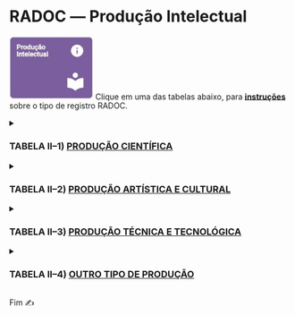 # RADOC &#x2015; Produção Intelectual

<img src="../media/painel-producao-intelectual.jpg" width="150"> Clique em uma das tabelas abaixo, para <ins>**instruções**</ins> sobre o tipo de registro RADOC.

<details><summary><b><H3>TABELA II–1) <ins>PRODUÇÃO CIENTÍFICA</ins></H3></b></summary>

|Item|Descrição|Pontos|**_Link_ para Instruções**|
|-|-|-|-|
|1|Artigo completo ou texto literário publicado em periódico|-|-|
|1.1|.... Com classificação no Qualis/CAPES **A**|25|[Registro oriundo do _Lattes_](./fonte-lattes.md)|
|1.2|.... Com classificação no Qualis/CAPES **B**|20|[Registro oriundo do _Lattes_](./fonte-lattes.md)|
|1.3|.... Com classificação no Qualis/CAPES **C**|15|[Registro oriundo do _Lattes_](./fonte-lattes.md)|
|1.4|.... Não sujeito à classificação no Qualis/CAPES|10 (máx. 10)|[Registro oriundo do _Lattes_](./fonte-lattes.md)|
|2|Resumo de artigo em periódicos especializados<br>nacional ou internacional com corpo editorial|5|[O docente insere o registro](./fonte-insercao.md)|
|3|Artigos ou textos literários em repositórios de<br>publicação eletrônica ligados a editoras ou universidades|5 (máx. 10)|[O docente insere o registro](./fonte-insercao.md)|
|4|Resumo expandido publicado em anais de congresso|(máx. 10)|-|
|4.1|....	Internacional|8|[Registro oriundo do _Lattes_](./fonte-lattes.md)|
|4.2|.... Nacional|6|[Registro oriundo do _Lattes_](./fonte-lattes.md)|
|4.3|....	Regional ou Local|4|[Registro oriundo do _Lattes_](./fonte-lattes.md)|
|5|Resumo simples publicado em anais de congresso|(máx. 10)|-|
|5.1|.... Internacional|4|[Registro oriundo do _Lattes_](./fonte-lattes.md)|
|5.2|.... Nacional|3|[Registro oriundo do _Lattes_](./fonte-lattes.md)|
|5.3|.... Regional ou Local|2|[Registro oriundo do _Lattes_](./fonte-lattes.md)|
|6|Trabalho completo publicado em anais de congresso científico|10|[Registro oriundo do _Lattes_](./fonte-lattes.md)|
|7|Livro publicado com selo de editora que possua corpo editorial|40|[Registro oriundo do _Lattes_](./fonte-lattes.md)|
|8|Livro publicado com selo de editora que não possua corpo editorial|10|[Registro oriundo do _Lattes_](./fonte-lattes.md)|
|9|Capítulo de livro publicado com selo de editora<br>que possua corpo editorial|10 (máx. 40)|[Registro oriundo do _Lattes_](./fonte-lattes.md)|
|10|Edição ou organização de livro (coletânea) publicado<br>com selo de editora que possua corpo editorial|12|[Registro oriundo do _Lattes_](./fonte-lattes.md)|
|11|Capítulo traduzido de livro publicado<br>com selo de editora que possua corpo editorial|5 (máx. 20)|[Registro oriundo do _Lattes_](./fonte-lattes.md)|
|12|Tradução de livro publicado com selo de editora que possua corpo editorial|20|[Registro oriundo do _Lattes_](./fonte-lattes.md)|
|13|Tradução de artigos publicados em periódicos<br>com classificação no Qualis|10|[O docente insere o registro](./fonte-insercao.md)|
|14|Resenhas, prefácios ou verbetes|5|[O docente insere o registro](./fonte-insercao.md)|
|15|Tradução de resenhas, prefácios ou verbetes|2|[O docente insere o registro](./fonte-insercao.md)|
|16|Livro didático desenvolvido para projetos<br>institucionais/governamentais|10|[Registro oriundo do _Lattes_](./fonte-lattes.md)|
|17|Editor de Anais de Eventos|(máx. 1 evento)|-|
|17.1|.... Internacional|15|[O docente insere o registro](./fonte-insercao.md)|
|17.2|.... Nacional|10|[O docente insere o registro](./fonte-insercao.md)|
|17.3|.... Regional ou Local|5|[O docente insere o registro](./fonte-insercao.md)|
|18|Dissertação de Mestrado defendida e aprovada<br>(sendo o docente o autor da dissertação)|20|[Registro oriundo do _Lattes_](./fonte-lattes.md)|
|19|Tese de Doutorado defendida e aprovada<br>(sendo o docente o autor da tese)|40|[Registro oriundo do _Lattes_](./fonte-lattes.md)|
|20|Bolsista de Produtividade do CNPq|20<br>(para 12 meses)|[O docente insere o registro](./fonte-insercao.md)|
</details>

<details><summary><b><H3>TABELA II–2) <ins>PRODUÇÃO ARTÍSTICA E CULTURAL</ins></H3></b></summary>

|Item|Descrição|Pontos|**_Link_ para Instruções**|
|-|-|-|-|
|1|Criação, produção e direção de filmes, vídeos, discos,<br>audiovisuais, coreografias, peças teatrais, óperas ou musicais,<br>ou musicais apresentados em eventos|-|-|
|1.1|.... Locais ou regionais|10|[Registro oriundo do _Lattes_](./fonte-lattes.md)|
|1.2|.... Nacionais|15|[Registro oriundo do _Lattes_](./fonte-lattes.md)|
|1.3|.... Internacionais|20|[Registro oriundo do _Lattes_](./fonte-lattes.md)|
|2|Criação e produção do projeto gráfico de livros: concepção gráfica<br>(mancha gráfica, diagramação, escolha de fonte)|10|[Registro oriundo do _Lattes_](./fonte-lattes.md)|
|3|Criação de trilha sonora para cinema, televisão ou teatro|15|[Registro oriundo do _Lattes_](./fonte-lattes.md)|
|4|Criação e produção de projeto de iluminação cênica,<br>figurinos, formas animadas e similares|15|[Registro oriundo do _Lattes_](./fonte-lattes.md)|
|5|Design de impressos por peça|1<br>(máx. 20)|[Registro oriundo do _Lattes_](./fonte-lattes.md)|
|6|Exposições e apresentações artísticas locais ou regionais|-|-|
|6.1|.... Participação individual, camerista, solista ou ator principal|16|[Registro oriundo do _Lattes_](./fonte-lattes.md)|
|6.2|.... Participação coletiva ou coadjuvante|5|[Registro oriundo do _Lattes_](./fonte-lattes.md)|
|7|Exposições e apresentações artísticas nacionais|-|-|
|7.1|.... Participação individual, camerista, solista ou ator principal|20|[Registro oriundo do _Lattes_](./fonte-lattes.md)|
|7.2|.... Participação coletiva ou coadjuvante|10|[Registro oriundo do _Lattes_](./fonte-lattes.md)|
|8|Exposições e apresentações artísticas internacionais|-|-|
|8.1|.... Participação individual, camerista, solista ou ator principal|20|[Registro oriundo do _Lattes_](./fonte-lattes.md)|
|8.2|.... Participação coletiva ou coadjuvante|15|[Registro oriundo do _Lattes_](./fonte-lattes.md)|
|9|Composições musicais|-|-|
|9.1|.... Editadas|20|[Registro oriundo do _Lattes_](./fonte-lattes.md)|
|9.2|.... Publicadas em revistas científicas|20|[Registro oriundo do _Lattes_](./fonte-lattes.md)|
|9.3|.... Gravadas|20|[Registro oriundo do _Lattes_](./fonte-lattes.md)|
|9.4|.... Executadas em apresentações públicas|15|[Registro oriundo do _Lattes_](./fonte-lattes.md)|
|10|Produção artística, arquitetônica ou de design premiada em evento|-|-|
|10.1|.... Local ou regional|5|[Registro oriundo do _Lattes_](./fonte-lattes.md)|
|10.2|.... Nacional|10|[Registro oriundo do _Lattes_](./fonte-lattes.md)|
|10.3|.... Internacional|15|[Registro oriundo do _Lattes_](./fonte-lattes.md)|
|11|Arranjos musicais (canto, coral e orquestral)|5|[Registro oriundo do _Lattes_](./fonte-lattes.md)|
|12|presentação artística ou cultural em rádio ou TV|5|[Registro oriundo do _Lattes_](./fonte-lattes.md)|
|13|Sonoplastia (cinema, música, rádio, televisão, teatro)|3|[Registro oriundo do _Lattes_](./fonte-lattes.md)|
|14|Fotos publicitárias, jornalísticas, portfólio ou dossiê jornalístico,<br>ensaio jornalístico ou artístico, charge ou ilustração|3 (máx. 15)|[Registro oriundo do _Lattes_](./fonte-lattes.md)|
</details>

<details><summary><b><H3>TABELA II–3) <ins>PRODUÇÃO TÉCNICA E TECNOLÓGICA</ins></H3></b></summary>

|Item|Descrição|Pontos|**_Link_ para Instruções**|
|-|-|-|-|
|1|Desenvolvimento de programa de computador (software) com registro<br>no INPI ou com disponibilização em ambientes de software livre|20|[Registro oriundo do _Lattes_](./fonte-lattes.md)|
|2|Desenvolvimento de software com divulgação em periódicos indexados<br>e com corpo editorial ou em anais de congresso científico|10|[Registro oriundo do _Lattes_](./fonte-lattes.md)|
|3|Desenvolvimento de software para uso institucional|5<br>(máx. 10)|[Registro oriundo do _Lattes_](./fonte-lattes.md)|
|4|Desenvolvimento e registro no INPI de topografia de circuito integrado|20|[Registro oriundo do _Lattes_](./fonte-lattes.md)|
|5|Desenvolvimento de produto, processo ou técnica<br>com registro de patente no INPI ou modelo de utilidade|20|[Registro oriundo do _Lattes_](./fonte-lattes.md)|
|6|Desenvolvimento e registro no INPI de desenho industrial|20|[Registro oriundo do _Lattes_](./fonte-lattes.md)|
|7|Desenvolvimento e registro no INPI de processo de indicação geográfica|20|[Registro oriundo do _Lattes_](./fonte-lattes.md)|
|8|Desenvolvimento e registro no INPI de marcas|5|[Registro oriundo do _Lattes_](./fonte-lattes.md)|
|9|Membro de corpo editorial de periódicos com classificação Qualis<br>ou de editora universitária / científica|10<br>(para 12 meses)|[O docente insere o registro](./fonte-insercao.md)|
|10|Parecer ad hoc de avaliação para publicação de<br>livros de editoras com corpo editorial|8<br>(máx. 30)|[O docente insere o registro](./fonte-insercao.md)|
|11|Parecer ad hoc de avaliação de artigos para publicação<br>em periódicos especializados com corpo editorial|6<br>(máx. 30)|[O docente insere o registro](./fonte-insercao.md)|
|12|Parecer ad hoc referente a trabalhos a serem apresentados em eventos|(máx. 20)|-|
|12.1|.... Trabalho completo|5|[O docente insere o registro](./fonte-insercao.md)|
|12.2|.... Resumo expandido|3|[O docente insere o registro](./fonte-insercao.md)|
|12.3|.... Resumo|1|[O docente insere o registro](./fonte-insercao.md)|
|13|Revisão ad hoc de periódico científico com classificação Qualis<br>ou de livro publicado com selo de editora que possua corpo editorial|10<br>(máx. 20)|[O docente insere o registro](./fonte-insercao.md)|
|14|Coordenação de mesas redondas, simpósios ou sessões de comunicações|2<br>(máx. 10)|[O docente insere o registro](./fonte-insercao.md)|
|15|Projeto, parecer ou relatório técnico realizado em consultoria<br> ou assessoria oficializada por convite, convênio, contrato ou designação|-|-|
|15.1|.... Parecer com anotação de responsabilidade técnica (ART)<br>ou registro de responsabilidade técnica (RRT)|10|[O docente insere o registro](./fonte-insercao.md)|
|15.2|.... Parecer sem anotação de responsabilidade técnica (ART)<br>ou registro de responsabilidade técnica (RRT)|5|[O docente insere o registro](./fonte-insercao.md)|
|15.3|.... Projeto ou relatório técnico com anotação de responsabilidade técnica (ART)<br>ou registro de responsabilidade técnica (RRT)|20|[O docente insere o registro](./fonte-insercao.md)|
|15.4|.... Projeto ou relatório técnico sem anotação de responsabilidade técnica (ART)<br>ou registro de responsabilidade técnica (RRT)|10|[O docente insere o registro](./fonte-insercao.md)|
|16|Anais, manuais, catálogos, boletins, com ficha bibliográfica<br>(organizador / redator)|5|[O docente insere o registro](./fonte-insercao.md)|
|17|Produção e publicação de mapas, cartas ou similares|10|[Registro oriundo do _Lattes_](./fonte-lattes.md)|
|18|Desenvolvimento de maquete|5|[Registro oriundo do _Lattes_](./fonte-lattes.md)|
|19|Manutenção de obra artística|-|-|
|19.1|.... Restauração de obra artística|20|[O docente insere o registro](./fonte-insercao.md)|
|19.2|.... Conservação de obra artística|10<br>(para 12 meses)|[O docente insere o registro](./fonte-insercao.md)|
|20|Curadoria de exposições|5|[O docente insere o registro](./fonte-insercao.md)|
|21|Produção de cinema, vídeo, rádio, TV ou mídias digitais vinculados<br>aos projetos de ensino, pesquisa e extensão e veiculados na mídia|-|-|
|21.1|.... Editor, roteirista, diretor e produtor|20<br>(para 12 meses)|[O docente insere o registro](./fonte-insercao.md)|
|21.2|.... Participante|3<br>(máx. 9)|[O docente insere o registro](./fonte-insercao.md)|
|22|Criação e manutenção de páginas em Rede sociais, websites e blogs,<br>vinculados aos projetos de ensino, pesquisa e extensão,<br>na área de atuação do professor|4<br>(para 12 meses)<br>(máx. 4)|[O docente insere o registro](./fonte-insercao.md)|
|23|Participação em entrevista, mesa redonda, comentário ou programa de rádio,<br>TV, impressos e mídia digital, vinculados à área de atuação do professor|(máx 10)|-|
|23.1|.... Regional/Local|2|[O docente insere o registro](./fonte-insercao.md)|
|23.2|.... Nacional|3|[O docente insere o registro](./fonte-insercao.md)|
|23.3|.... Internacional|4|[O docente insere o registro](./fonte-insercao.md)|
</details>

<details><summary><b><H3>TABELA II–4) <ins>OUTRO TIPO DE PRODUÇÃO</ins></H3></b></summary>

|Item|Descrição|Pontos|**_Link_ para Instruções**|
|-|-|-|-|
|1|Artigos de opinião veiculados em jornais e revistas<br>(eletrônico ou impresso)|1|[O docente insere o registro](./fonte-insercao.md)|
|2|Texto ou material didático para uso institucional<br>(não fracionados e com ampla divulgação)|2|[O docente insere o registro](./fonte-insercao.md)|
|3|Artigos de divulgação científica, tecnológica e artística veiculados<br>em jornais e revistas (eletrônico ou impresso)|3|[O docente insere o registro](./fonte-insercao.md)|
|4|Apresentação oral de trabalho em congresso científico|3<br>(máx. 9)|[O docente insere o registro](./fonte-insercao.md)|
|5|Apresentação de pôsteres em congresso científico|1<br>(máx. 3)|[O docente insere o registro](./fonte-insercao.md)|
|6|Organização de caderno de programação e resumos de eventos|3<br>(máx. 9)|[O docente insere o registro](./fonte-insercao.md)|
|7|Trabalho premiado em evento científico nacional ou internacional|5|[O docente insere o registro](./fonte-insercao.md)|
|8|Tese, dissertação ou trabalho de iniciação científica premiados por<br>instituições de fomento (sendo o docente o autor ou orientador do produto)|8|[O docente insere o registro](./fonte-insercao.md)|
</details>

Fim &#9997;
